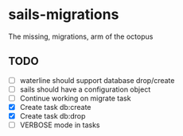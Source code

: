 # sails-migrations

The missing, migrations, arm of the octopus

## TODO

- [ ] waterline should support database drop/create
- [ ] sails should have a configuration object
- [ ] Continue working on migrate task
- [x] Create task db:create
- [x] Create task db:drop
- [ ] VERBOSE mode in tasks
